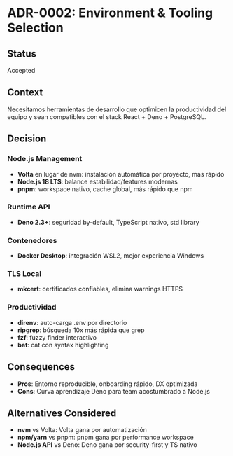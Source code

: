 # ADR-0002: Environment & Tooling Selection

## Status

Accepted

## Context

Necesitamos herramientas de desarrollo que optimicen la productividad del equipo y sean compatibles con el stack React + Deno + PostgreSQL.

## Decision

### Node.js Management

- **Volta** en lugar de nvm: instalación automática por proyecto, más rápido
- **Node.js 18 LTS**: balance estabilidad/features modernas
- **pnpm**: workspace nativo, cache global, más rápido que npm

### Runtime API

- **Deno 2.3+**: seguridad by-default, TypeScript nativo, std library

### Contenedores

- **Docker Desktop**: integración WSL2, mejor experiencia Windows

### TLS Local

- **mkcert**: certificados confiables, elimina warnings HTTPS

### Productividad

- **direnv**: auto-carga .env por directorio
- **ripgrep**: búsqueda 10x más rápida que grep
- **fzf**: fuzzy finder interactivo
- **bat**: cat con syntax highlighting

## Consequences

- **Pros**: Entorno reproducible, onboarding rápido, DX optimizada
- **Cons**: Curva aprendizaje Deno para team acostumbrado a Node.js

## Alternatives Considered

- **nvm** vs Volta: Volta gana por automatización
- **npm/yarn** vs pnpm: pnpm gana por performance workspace
- **Node.js API** vs Deno: Deno gana por security-first y TS nativo
